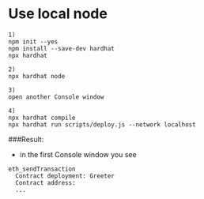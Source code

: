 # Use local node

```
1)
npm init --yes
npm install --save-dev hardhat
npx hardhat

2)
npx hardhat node

3)
open another Console window

4)
npx hardhat compile
npx hardhat run scripts/deploy.js --network localhost
```

###Result:
- in the first Console window you see
```
eth_sendTransaction
  Contract deployment: Greeter
  Contract address:    
  ...
```

